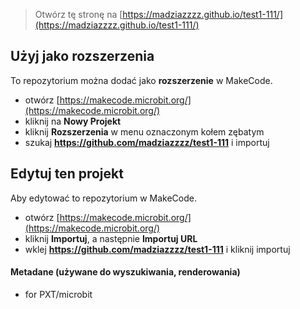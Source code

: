 
> Otwórz tę stronę na [https://madziazzzz.github.io/test1-111/](https://madziazzzz.github.io/test1-111/)

## Użyj jako rozszerzenia

To repozytorium można dodać jako **rozszerzenie** w MakeCode.

* otwórz [https://makecode.microbit.org/](https://makecode.microbit.org/)
* kliknij na **Nowy Projekt**
* kliknij **Rozszerzenia** w menu oznaczonym kołem zębatym
* szukaj **https://github.com/madziazzzz/test1-111** i importuj

## Edytuj ten projekt

Aby edytować to repozytorium w MakeCode.

* otwórz [https://makecode.microbit.org/](https://makecode.microbit.org/)
* kliknij **Importuj**, a następnie **Importuj URL**
* wklej **https://github.com/madziazzzz/test1-111** i kliknij importuj

#### Metadane (używane do wyszukiwania, renderowania)

* for PXT/microbit
<script src="https://makecode.com/gh-pages-embed.js"></script><script>makeCodeRender("{{ site.makecode.home_url }}", "{{ site.github.owner_name }}/{{ site.github.repository_name }}");</script>
